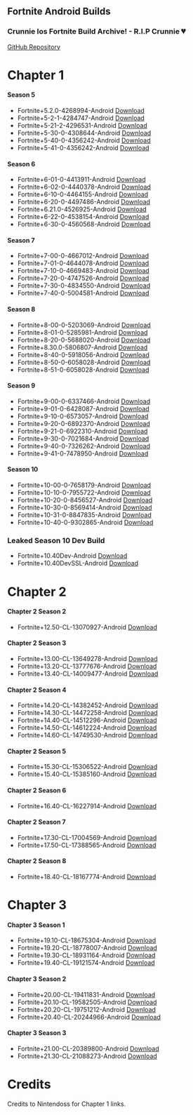 ## Fortnite Android Builds

### Crunnie Ios Fortnite Build Archive! - R.I.P Crunnie 💔
[GitHub Repository](https://github.com/Crunnie/FNiOS-Archive)

# Chapter 1

#### Season 5
- Fortnite+5.2.0-4268994-Android [Download](https://drive.google.com/file/d/1BoLxohiTEkTKG40TXPQ3iEG-oFWnPybg/view?usp=sharing)
- Fortnite+5-2-1-4284747-Android [Download](https://drive.google.com/file/d/1Jtk9xiuDI03bMU5QPIsv5ab3XIRGZYcl/view?usp=sharing)
- Fortnite+5-21-2-4296531-Android [Download](https://drive.google.com/file/d/1dDswjaTG08uCPMF2Y8Y6d_VbJTkmAqM5/view?usp=sharing)
- Fortnite+5-30-0-4308644-Android [Download](https://drive.google.com/file/d/1Y611jmk7qjqsfAjD1J2UD0m4joRGw95L/view?usp=sharing)
- Fortnite+5-40-0-4356242-Android [Download](https://drive.google.com/file/d/1X5Vz-jz15f7aUvOTbaApTRokwMHFzQib/view?usp=sharing)
- Fortnite+5-41-0-4356242-Android [Download](https://drive.google.com/file/d/1kO8KZihAfrAOLLvEqAbj7bVx1qLVG2pw/view?usp=sharing)

#### Season 6
- Fortnite+6-01-0-4413911-Android [Download](https://drive.google.com/file/d/1nwsQdt37qzeQ_P3S4mtpYKakQr9Zs2k0/view?usp=sharing)
- Fortnite+6-02-0-4440378-Android [Download](https://drive.google.com/file/d/1VUf1r7Oinxeb_yyAJaz22HAWAxnQ3g9I/view?usp=sharing)
- Fortnite+6-10-0-4464155-Android [Download](https://drive.google.com/file/d/17kJF6po8BvW9TcsU9DFsmOef0p14qJW5/view?usp=sharing)
- Fortnite+6-20-0-4497486-Android [Download](https://drive.google.com/file/d/14xLguHuV8ddb2WPa9umwDVT_xM2Pq6dt/view?usp=sharing)
- Fortnite+6.21.0-4526925-Android [Download](https://drive.google.com/file/d/17gW24YHREBw0uzbAYTNDoMdQkT7G_fqn/view?usp=sharing)
- Fortnite+6-22-0-4538154-Android [Download](https://drive.google.com/file/d/1T0cx0Xk-urYgVVyEzzy0wKF36Gqlhcys/view?usp=sharing)
- Fortnite+6-30-0-4560568-Android [Download](https://drive.google.com/file/d/1MvT7bCOiK_ydAVO5C93dECEfnhxPxlCc/view?usp=sharing)

#### Season 7
- Fortnite+7-00-0-4667012-Android [Download](https://drive.google.com/file/d/1efpivYrgbXtW-Ri4XTw9Tynwe5v1OGwQ/view?usp=sharing)
- Fortnite+7-01-0-4644078-Android [Download](https://drive.google.com/file/d/1c32jo4MqssfT-fe-7bZfv9E3V5UlVa9R/view?usp=sharing)
- Fortnite+7-10-0-4669483-Android [Download](https://drive.google.com/file/d/1p5EfKbank1BwnQukOsEePTZPFhG6Ayy0/view?usp=sharing)
- Fortnite+7-20-0-4747526-Android [Download](https://drive.google.com/file/d/1SsZoikv6CgGwtLO6YFc_lpJX2hRjWoqU/view?usp=sharing)
- Fortnite+7-30-0-4834550-Android [Download](https://drive.google.com/file/d/10PN3aXO6IOU2xWiy3tw170_prNBIXXWe/view?usp=sharing)
- Fortnite+7-40-0-5004581-Android [Download](https://drive.google.com/file/d/1x-VNkPoeN_UvzfxNMXwaJeTGa7LjPm3h/view?usp=sharing)

#### Season 8
- Fortnite+8-00-0-5203069-Android [Download](https://drive.google.com/file/d/1KlHoViLnf9_o--BZJyxN9XoI7pmDcp0K/view?usp=sharing)
- Fortnite+8-01-0-5285981-Android [Download](https://drive.google.com/file/d/1lb6Llos9ywgRToZicTexjTVe4lNTLuch/view?usp=sharing)
- Fortnite+8-20-0-5688020-Android [Download](https://drive.google.com/file/d/1H2_9PbvfILSLWbagoBbFTbvXeG2t2RS6/view?usp=sharing)
- Fortnite+8.30.0-5806807-Android [Download](https://drive.google.com/file/d/1Sg8kkXraQ2QpyPLzvBBhxlpsbqcahy26/view?usp=sharing)
- Fortnite+8-40-0-5918056-Android [Download](https://drive.google.com/file/d/11bMtU1LO-PxNTTMjUSBP4axSU6X2hy1w/view?usp=sharing)
- Fortnite+8-50-0-6058028-Android [Download](https://drive.google.com/file/d/1UAKvMDjuXLr94pz83ZclLbkRDJPOI6Gm/view?usp=sharing)
- Fortnite+8-51-0-6058028-Android [Download](https://drive.google.com/file/d/1cpQCA0Yh3-i2N0wPgeE5Veq7IYlWSPbY/view?usp=sharing)

#### Season 9
- Fortnite+9-00-0-6337466-Android [Download](https://drive.google.com/file/d/1YSK7jJsT3BdRmddfLMrH1LgHNPtbZ3V-/view?usp=sharing)
- Fortnite+9-01-0-6428087-Android [Download](https://drive.google.com/file/d/1gPaq_eTlKj4gzVeUMar6tYwk40VCAxMD/view?usp=sharing)
- Fortnite+9-10-0-6573057-Android [Download](https://drive.google.com/file/d/12GNhP8Z-Nm-QTFY-n2mQDreOueFl7Ev8/view?usp=sharing)
- Fortnite+9-20-0-6892370-Android [Download](https://drive.google.com/file/d/1NmhkzyH-VNnabuV9D3y28T2w2-AWLwlU/view?usp=sharing)
- Fortnite+9-21-0-6922310-Android [Download](https://drive.google.com/file/d/1MlvEF_NyncopX32x_Qs31PSRnxQ7FtzH/view?usp=sharing)
- Fortnite+9-30-0-7021684-Android [Download](https://drive.google.com/file/d/1qm1gBcgT3DhRafuk4bl7lyU_VDHvh4YT/view?usp=sharing)
- Fortnite+9-40-0-7326262-Android [Download](https://drive.google.com/file/d/1mQff8Bm6vpPVSlr-lR5DUz38l77oNozP/view?usp=sharing)
- Fortnite+9-41-0-7478950-Android [Download](https://drive.google.com/file/d/1ecMrfBPQ32ns27EyjJ7tuoILfkikxyau/view?usp=sharing)

#### Season 10
- Fortnite+10-00-0-7658179-Android [Download](https://drive.google.com/file/d/1kFxjmSB82J0j1M7ZezUw8Hbh02Dx6L5_/view?usp=sharing)
- Fortnite+10-10-0-7955722-Android [Download](https://drive.google.com/file/d/1XfTfZ4nggcoEEZj-ZcFwqzrtTEex18Mx/view?usp=sharing)
- Fortnite+10-20-0-8456527-Android [Download](https://drive.google.com/file/d/1JBZfh7-0Ctq-LkyopizyX_hywAAG2zlQ/view?usp=sharing)
- Fortnite+10-30-0-8569414-Android [Download](https://drive.google.com/file/d/1JBg3J3dIBKccbfyIGVvtrcygto1QrO4m/view?usp=sharing)
- Fortnite+10-31-0-8847835-Android [Download](https://drive.google.com/file/d/1mvkAPACxFpMcvALEPyOZHEIEvoZlvSpt/view?usp=sharing)
- Fortnite+10-40-0-9302865-Android [Download](https://drive.google.com/file/d/15KvcwVahAgaND1bt3RBm2TtUpIPlYnF-/view?usp=sharing)

### Leaked Season 10 Dev Build
- Fortnite+10.40Dev-Android [Download](https://cdn.discordapp.com/attachments/784567894347743252/849038005611397120/Fortnite_10.40.apk)
- Fortnite+10.40DevSSL-Android [Download](https://cdn.discordapp.com/attachments/784567894347743252/849416302803812372/Fortnite_10.40_DEVBUILD_No_SSL_Pinning_TEST2.apk)


# Chapter 2

#### Chapter 2 Season 2
- Fortnite+12.50-CL-13070927-Android [Download](https://download.epicgames.com/Builds/Fortnite/Apk/fpbBbXcFKoMCZ54Wx0ORNGh9iI9v0A.apk)

#### Chapter 2 Season 3
- Fortnite+13.00-CL-13649278-Android [Download](https://download.epicgames.com/Builds/Fortnite/Apk/rLMAEvLhxGYr6Lzqx0KJrR3bwjl3ww.apk)
- Fortnite+13.20-CL-13777676-Android [Download](https://download.epicgames.com/Builds/Fortnite/Apk/NZH1KVkueuRbHJyzVUqj2jxOjudsBA.apk)
- Fortnite+13.40-CL-14009477-Android [Download](https://download.epicgames.com/Builds/Fortnite/Apk/wHKFZIVWMtpFF6k2W0mY6PZRPel4bA.apk)

#### Chapter 2 Season 4
- Fortnite+14.20-CL-14382452-Android [Download](https://download.epicgames.com/Builds/Fortnite/Apk/Iy4rc3pgU6idaVFO60ilCytWPloJdA.apk)
- Fortnite+14.30-CL-14472258-Android [Download](https://download.epicgames.com/Builds/Fortnite/Apk/hqR7duAeIOY4FZcF-U6-WRYHbiCUSg.apk)
- Fortnite+14.40-CL-14512296-Android [Download](https://download.epicgames.com/Builds/Fortnite/Apk/e9imAC1pIDoV0EcG8USAexuSyVI1Zw.apk)
- Fortnite+14.50-CL-14612224-Android [Download](https://download.epicgames.com/Builds/Fortnite/Apk/ZarhOTPGGgjXrigaeUa5uYut6L5stA.apk)
- Fortnite+14.60-CL-14749530-Android [Download](https://download.epicgames.com/Builds/Fortnite/Apk/oy-rTTV5DKihksLSXkeqiFHf3bJWsg.apk)

#### Chapter 2 Season 5
- Fortnite+15.30-CL-15306522-Android [Download](https://download.epicgames.com/Builds/Fortnite/Apk/eWmiWtio3xCFWt9zqUaJenv5x67pjw.apk)
- Fortnite+15.40-CL-15385160-Android [Download](https://download.epicgames.com/Builds/Fortnite/Apk/9uNNmMSrGQxhg4VJ6kiWB1MSR6yKbA.apk)

#### Chapter 2 Season 6
- Fortnite+16.40-CL-16227914-Android [Download](https://download.epicgames.com/Builds/Fortnite/Apk/6oCsThtOptRg4rUMn02oBaSescZQmw.apk)

#### Chapter 2 Season 7
- Fortnite+17.30-CL-17004569-Android [Download](https://download.epicgames.com/Builds/Fortnite/Apk/Y7D325vRCVGCIopmS0ydTLSCF2WTHQ.apk)
- Fortnite+17.50-CL-17388565-Android [Download](https://download.epicgames.com/Builds/Fortnite/Apk/dfmbrVabJDkffo3JFUm9lCzsuDfxNw.apk)

#### Chapter 2 Season 8
- Fortnite+18.40-CL-18167774-Android [Download](https://download.epicgames.com/Builds/Fortnite/Apk/zXlD50eK4jjDJ7HYFEyw7-hSarZZ-g.apk)


# Chapter 3

#### Chapter 3 Season 1
- Fortnite+19.10-CL-18675304-Android [Download](https://download.epicgames.com/Builds/Fortnite/Apk/cBHUNUDenH2687fMQkuN9CGAYRATvg.apk)
- Fortnite+19.20-CL-18778007-Android [Download](https://download.epicgames.com/Builds/Fortnite/Apk/jJZGdydT_ndC1T6uB0yXZ5cE0yedhQ.apk)
- Fortnite+19.30-CL-18931164-Android [Download](https://download.epicgames.com/Builds/Fortnite/Apk/PQBz45OUt_GoaL-qr02-tTAULnotzw.apk)
- Fortnite+19.40-CL-19121574-Android [Download](https://download.epicgames.com/Builds/Fortnite/Apk/XapX1V5pASLuhNhs30OQIhY9Yuct2Q.apk)

#### Chapter 3 Season 2
- Fortnite+20.00-CL-19411831-Android [Download](https://download.epicgames.com/Builds/Fortnite/Apk/hp2cOKH1bXYMYzmr1Um0pbKYXaMY5w.apk)
- Fortnite+20.10-CL-19582505-Android [Download](https://download.epicgames.com/Builds/Fortnite/Apk/R68KOibPZ49d6W5QFk-f3tdgnzJpGQ.apk)
- Fortnite+20.20-CL-19751212-Android [Download](https://download.epicgames.com/Builds/Fortnite/Apk/1nhVkmq-aoxW0V7rVk-pUZeYW1olqg.apk)
- Fortnite+20.40-CL-20244966-Android [Download](https://download.epicgames.com/Builds/Fortnite/Apk/kHCS9CviEm7Pd_3NZEixlYElSreT7g.apk)

#### Chapter 3 Season 3
- Fortnite+21.00-CL-20389800-Android [Download](https://download.epicgames.com/Builds/Fortnite/Apk/VTYFo517Wi7f2u59Jk6hRPhN7HvgcQ.apk)
- Fortnite+21.30-CL-21088273-Android [Download](https://download.epicgames.com/Builds/Fortnite/Apk/qMQFedY20cq7_vEgHUiftWZIAuxJDQ.apk)

# Credits
Credits to Nintendoss for Chapter 1 links.

